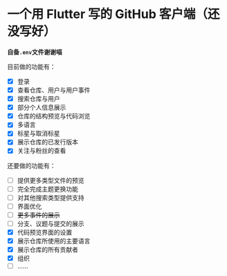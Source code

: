 # 一个用 Flutter 写的 GitHub 客户端（还没写好）

**自备`.env`文件谢谢喵**

目前做的功能有：

- [x] 登录
- [x] 查看仓库、用户与用户事件
- [x] 搜索仓库与用户
- [x] 部分个人信息展示
- [x] 仓库的结构预览与代码浏览
- [x] 多语言
- [x] 标星与取消标星
- [x] 展示仓库的已发行版本
- [x] 关注与粉丝的查看

还要做的功能有：

- [ ] 提供更多类型文件的预览
- [ ] 完全完成主题更换功能
- [ ] 对其他搜索类型提供支持
- [ ] 界面优化
- [ ] ~~更多事件的展示~~
- [ ] 分支、议题与提交的展示
- [x] 代码预览界面的设置
- [x] 展示仓库所使用的主要语言
- [x] 展示仓库的所有贡献者
- [x] 组织
- [ ] ……